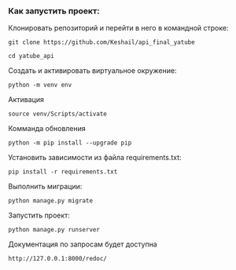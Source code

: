 ### Как запустить проект:

Клонировать репозиторий и перейти в него в командной строке:

```
git clone https://github.com/Keshail/api_final_yatube
```

```
cd yatube_api
```

Cоздать и активировать виртуальное окружение:

```
python -m venv env
```

Активация
```
source venv/Scripts/activate
```

Комманда обновления
```
python -m pip install --upgrade pip
```

Установить зависимости из файла requirements.txt:

```
pip install -r requirements.txt
```

Выполнить миграции:

```
python manage.py migrate
```

Запустить проект:

```
python manage.py runserver
```


Документация по запросам будет доступна 
```
http://127.0.0.1:8000/redoc/
```
